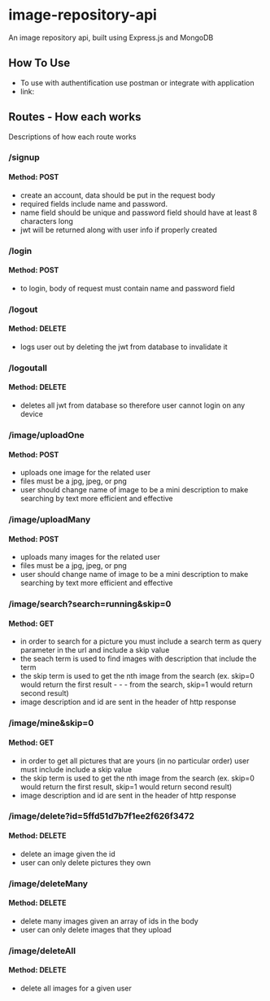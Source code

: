 # image-repository-api
An image repository api, built using Express.js and MongoDB

## How To Use
- To use with authentification use postman or integrate with application
- link: 

## Routes - How each works
Descriptions of how each route works

### /signup
#### Method: POST
- create an account, data should be put in the request body
- required fields include name and password. 
- name field should be unique and password field should have at least 8 characters long
- jwt will be returned along with user info if properly created

### /login
#### Method: POST
- to login, body of request must contain name and password field

### /logout
#### Method: DELETE
- logs user out by deleting the jwt from database to invalidate it 

### /logoutall
#### Method: DELETE
- deletes all jwt from database so therefore user cannot login on any device

### /image/uploadOne
#### Method: POST
- uploads one image for the related user
- files must be a jpg, jpeg, or png
- user should change name of image to be a mini description to make searching by text more efficient and effective

### /image/uploadMany
#### Method: POST
- uploads many images for the related user
- files must be a jpg, jpeg, or png
- user should change name of image to be a mini description to make searching by text more efficient and effective


### /image/search?search=running&skip=0
#### Method: GET
- in order to search for a picture you must include a search term as query parameter in the url and include a skip value
- the seach term is used to find images with description that include the term
- the skip term is used to get the nth image from the search (ex. skip=0 would return the first result - - - from the search, skip=1 would return second result)
- image description and id are sent in the header of http response

### /image/mine&skip=0
#### Method: GET
- in order to get all pictures that are yours (in no particular order) user must include include a skip value
- the skip term is used to get the nth image from the search (ex. skip=0 would return the first result, skip=1 would return second result)
- image description and id are sent in the header of http response

### /image/delete?id=5ffd51d7b7f1ee2f626f3472
#### Method: DELETE
- delete an image given the id
- user can only delete pictures they own

### /image/deleteMany
#### Method: DELETE
- delete many images given an array of ids in the body
- user can only delete images that they upload

### /image/deleteAll
#### Method: DELETE
- delete all images for a given user









